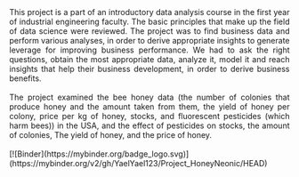 <div align=justify> This project is a part of an introductory data analysis course in the first year of industrial engineering faculty. The basic principles that make up the field of data science were reviewed. The project was to find business data and perform various analyses, in order to derive appropriate insights to generate leverage for improving business performance. We had to ask the right questions, obtain the most appropriate data, analyze it, model it and reach insights that help their business development, in order to derive business benefits. <div/>
<br>
<div align=justify> The project examined the bee honey data (the number of colonies that produce honey and the amount taken from them, the yield of honey per colony, price per kg of honey, stocks, and fluorescent pesticides (which harm bees)) in the USA, and the effect of pesticides on stocks, the amount of colonies, The yield of honey, and the price of honey. <div/>
<br>
[![Binder](https://mybinder.org/badge_logo.svg)](https://mybinder.org/v2/gh/YaelYael123/Project_HoneyNeonic/HEAD)
